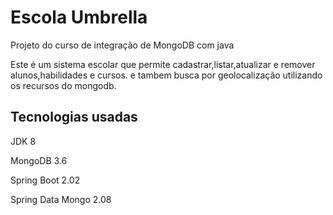 # Escola Umbrella
Projeto do curso de integração de MongoDB com java

Este é um sistema escolar que permite cadastrar,listar,atualizar e remover alunos,habilidades e cursos. e tambem busca por geolocalização utilizando os recursos do mongodb.

## Tecnologias usadas

JDK 8

MongoDB 3.6

Spring Boot 2.02

Spring Data Mongo 2.08
